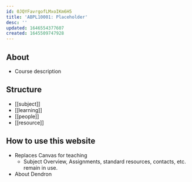 ```yaml
---
id: 0JQYFavrgofLMxoIKm6H5
title: 'ABPL10001: Placeholder'
desc: ''
updated: 1646554377607
created: 1645509747928
---
```

## About
- Course description

## Structure
- [[subject]]
- [[learning]]
- [[people]]
- [[resource]]


## How to use this website
  - Replaces Canvas for teaching
    - Subject Overview, Assignments, standard resources, contacts, etc. remain in use.
  - About Dendron
